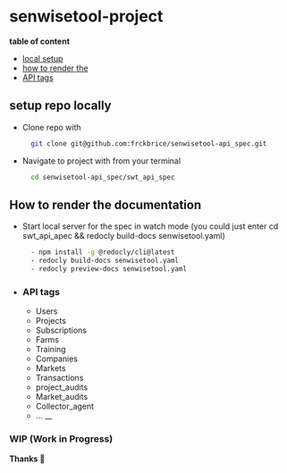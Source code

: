 # senwisetool-project

__table of content__

- [local setup](#setup-repo-locally)
- [how to render the](#how-to-render-the-documentation)
- [API tags](#api-tags)

## setup repo locally

- Clone repo with
  
  ```bash
    git clone git@github.com:frckbrice/senwisetool-api_spec.git
  ```

- Navigate to project with from your terminal

  ```bash
    cd senwisetool-api_spec/swt_api_spec
  ```

## How to render the documentation

<!-- - Install Redoc CLI with the command `npm i redoc-cli -g` -->

- Start local server for the spec in watch mode (you could just enter cd swt_api_apec && redocly build-docs senwisetool.yaml)

    ```bash
      - npm install -g @redocly/cli@latest
      - redocly build-docs senwisetool.yaml
      - redocly preview-docs senwisetool.yaml
    ```

- ### API tags

  - Users
  - Projects
  - Subscriptions
  - Farms
  - Training
  - Companies
  - Markets
  - Transactions
  - project_audits
  - Market_audits
  - Collector_agent
  - ...
__


### WIP (Work in Progress)
__Thanks 🚀__
